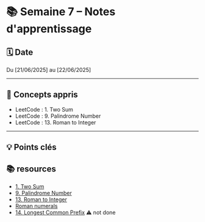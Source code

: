 # 📚 Semaine 7 – Notes d'apprentissage

## 🗓️ Date

Du [21/06/2025] au [22/06/2025]

---

## 🧠 Concepts appris

- LeetCode : 1. Two Sum
- LeetCode : 9. Palindrome Number
- LeetCode : 13. Roman to Integer

---

## 💡 Points clés

## 📚 resources

- [1. Two Sum](https://leetcode.com/problems/two-sum/description/)
- [9. Palindrome Number](https://leetcode.com/problems/palindrome-number/description/)
- [13. Roman to Integer](https://leetcode.com/problems/roman-to-integer/description/)
- [Roman numerals](https://en.wikipedia.org/wiki/Roman_numerals#Description)
- [14. Longest Common Prefix](https://leetcode.com/problems/longest-common-prefix/description/) ⚠️ not done
